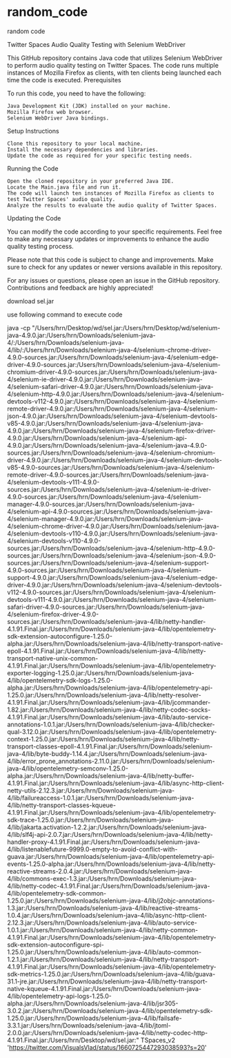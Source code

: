 # random_code
random code 

Twitter Spaces Audio Quality Testing with Selenium WebDriver

This GitHub repository contains Java code that utilizes Selenium WebDriver to perform audio quality testing on Twitter Spaces. The code runs multiple instances of Mozilla Firefox as clients, with ten clients being launched each time the code is executed.
Prerequisites

To run this code, you need to have the following:

    Java Development Kit (JDK) installed on your machine.
    Mozilla Firefox web browser.
    Selenium WebDriver Java bindings.

Setup Instructions

    Clone this repository to your local machine.
    Install the necessary dependencies and libraries.
    Update the code as required for your specific testing needs.

Running the Code

    Open the cloned repository in your preferred Java IDE.
    Locate the Main.java file and run it.
    The code will launch ten instances of Mozilla Firefox as clients to test Twitter Spaces' audio quality.
    Analyze the results to evaluate the audio quality of Twitter Spaces.

Updating the Code

You can modify the code according to your specific requirements. Feel free to make any necessary updates or improvements to enhance the audio quality testing process.

Please note that this code is subject to change and improvements. Make sure to check for any updates or newer versions available in this repository.

For any issues or questions, please open an issue in the GitHub repository. Contributions and feedback are highly appreciated!

download sel.jar 

use following command to execute code 

java -cp "/Users/hrn/Desktop/wd/sel.jar:/Users/hrn/Desktop/wd/selenium-java-4.9.0.jar:/Users/hrn/Downloads/selenium-java-4/:/Users/hrn/Downloads/selenium-java-4/lib/:/Users/hrn/Downloads/selenium-java-4/selenium-chrome-driver-4.9.0-sources.jar:/Users/hrn/Downloads/selenium-java-4/selenium-edge-driver-4.9.0-sources.jar:/Users/hrn/Downloads/selenium-java-4/selenium-chromium-driver-4.9.0-sources.jar:/Users/hrn/Downloads/selenium-java-4/selenium-ie-driver-4.9.0.jar:/Users/hrn/Downloads/selenium-java-4/selenium-safari-driver-4.9.0.jar:/Users/hrn/Downloads/selenium-java-4/selenium-http-4.9.0.jar:/Users/hrn/Downloads/selenium-java-4/selenium-devtools-v112-4.9.0.jar:/Users/hrn/Downloads/selenium-java-4/selenium-remote-driver-4.9.0.jar:/Users/hrn/Downloads/selenium-java-4/selenium-json-4.9.0.jar:/Users/hrn/Downloads/selenium-java-4/selenium-devtools-v85-4.9.0.jar:/Users/hrn/Downloads/selenium-java-4/selenium-java-4.9.0.jar:/Users/hrn/Downloads/selenium-java-4/selenium-firefox-driver-4.9.0.jar:/Users/hrn/Downloads/selenium-java-4/selenium-api-4.9.0.jar:/Users/hrn/Downloads/selenium-java-4/selenium-java-4.9.0-sources.jar:/Users/hrn/Downloads/selenium-java-4/selenium-chromium-driver-4.9.0.jar:/Users/hrn/Downloads/selenium-java-4/selenium-devtools-v85-4.9.0-sources.jar:/Users/hrn/Downloads/selenium-java-4/selenium-remote-driver-4.9.0-sources.jar:/Users/hrn/Downloads/selenium-java-4/selenium-devtools-v111-4.9.0-sources.jar:/Users/hrn/Downloads/selenium-java-4/selenium-ie-driver-4.9.0-sources.jar:/Users/hrn/Downloads/selenium-java-4/selenium-manager-4.9.0-sources.jar:/Users/hrn/Downloads/selenium-java-4/selenium-api-4.9.0-sources.jar:/Users/hrn/Downloads/selenium-java-4/selenium-manager-4.9.0.jar:/Users/hrn/Downloads/selenium-java-4/selenium-chrome-driver-4.9.0.jar:/Users/hrn/Downloads/selenium-java-4/selenium-devtools-v110-4.9.0.jar:/Users/hrn/Downloads/selenium-java-4/selenium-devtools-v110-4.9.0-sources.jar:/Users/hrn/Downloads/selenium-java-4/selenium-http-4.9.0-sources.jar:/Users/hrn/Downloads/selenium-java-4/selenium-json-4.9.0-sources.jar:/Users/hrn/Downloads/selenium-java-4/selenium-support-4.9.0-sources.jar:/Users/hrn/Downloads/selenium-java-4/selenium-support-4.9.0.jar:/Users/hrn/Downloads/selenium-java-4/selenium-edge-driver-4.9.0.jar:/Users/hrn/Downloads/selenium-java-4/selenium-devtools-v112-4.9.0-sources.jar:/Users/hrn/Downloads/selenium-java-4/selenium-devtools-v111-4.9.0.jar:/Users/hrn/Downloads/selenium-java-4/selenium-safari-driver-4.9.0-sources.jar:/Users/hrn/Downloads/selenium-java-4/selenium-firefox-driver-4.9.0-sources.jar:/Users/hrn/Downloads/selenium-java-4/lib/netty-handler-4.1.91.Final.jar:/Users/hrn/Downloads/selenium-java-4/lib/opentelemetry-sdk-extension-autoconfigure-1.25.0-alpha.jar:/Users/hrn/Downloads/selenium-java-4/lib/netty-transport-native-epoll-4.1.91.Final.jar:/Users/hrn/Downloads/selenium-java-4/lib/netty-transport-native-unix-common-4.1.91.Final.jar:/Users/hrn/Downloads/selenium-java-4/lib/opentelemetry-exporter-logging-1.25.0.jar:/Users/hrn/Downloads/selenium-java-4/lib/opentelemetry-sdk-logs-1.25.0-alpha.jar:/Users/hrn/Downloads/selenium-java-4/lib/opentelemetry-api-1.25.0.jar:/Users/hrn/Downloads/selenium-java-4/lib/netty-resolver-4.1.91.Final.jar:/Users/hrn/Downloads/selenium-java-4/lib/jcommander-1.82.jar:/Users/hrn/Downloads/selenium-java-4/lib/netty-codec-socks-4.1.91.Final.jar:/Users/hrn/Downloads/selenium-java-4/lib/auto-service-annotations-1.0.1.jar:/Users/hrn/Downloads/selenium-java-4/lib/checker-qual-3.12.0.jar:/Users/hrn/Downloads/selenium-java-4/lib/opentelemetry-context-1.25.0.jar:/Users/hrn/Downloads/selenium-java-4/lib/netty-transport-classes-epoll-4.1.91.Final.jar:/Users/hrn/Downloads/selenium-java-4/lib/byte-buddy-1.14.4.jar:/Users/hrn/Downloads/selenium-java-4/lib/error_prone_annotations-2.11.0.jar:/Users/hrn/Downloads/selenium-java-4/lib/opentelemetry-semconv-1.25.0-alpha.jar:/Users/hrn/Downloads/selenium-java-4/lib/netty-buffer-4.1.91.Final.jar:/Users/hrn/Downloads/selenium-java-4/lib/async-http-client-netty-utils-2.12.3.jar:/Users/hrn/Downloads/selenium-java-4/lib/failureaccess-1.0.1.jar:/Users/hrn/Downloads/selenium-java-4/lib/netty-transport-classes-kqueue-4.1.91.Final.jar:/Users/hrn/Downloads/selenium-java-4/lib/opentelemetry-sdk-trace-1.25.0.jar:/Users/hrn/Downloads/selenium-java-4/lib/jakarta.activation-1.2.2.jar:/Users/hrn/Downloads/selenium-java-4/lib/slf4j-api-2.0.7.jar:/Users/hrn/Downloads/selenium-java-4/lib/netty-handler-proxy-4.1.91.Final.jar:/Users/hrn/Downloads/selenium-java-4/lib/listenablefuture-9999.0-empty-to-avoid-conflict-with-guava.jar:/Users/hrn/Downloads/selenium-java-4/lib/opentelemetry-api-events-1.25.0-alpha.jar:/Users/hrn/Downloads/selenium-java-4/lib/netty-reactive-streams-2.0.4.jar:/Users/hrn/Downloads/selenium-java-4/lib/commons-exec-1.3.jar:/Users/hrn/Downloads/selenium-java-4/lib/netty-codec-4.1.91.Final.jar:/Users/hrn/Downloads/selenium-java-4/lib/opentelemetry-sdk-common-1.25.0.jar:/Users/hrn/Downloads/selenium-java-4/lib/j2objc-annotations-1.3.jar:/Users/hrn/Downloads/selenium-java-4/lib/reactive-streams-1.0.4.jar:/Users/hrn/Downloads/selenium-java-4/lib/async-http-client-2.12.3.jar:/Users/hrn/Downloads/selenium-java-4/lib/auto-service-1.0.1.jar:/Users/hrn/Downloads/selenium-java-4/lib/netty-common-4.1.91.Final.jar:/Users/hrn/Downloads/selenium-java-4/lib/opentelemetry-sdk-extension-autoconfigure-spi-1.25.0.jar:/Users/hrn/Downloads/selenium-java-4/lib/auto-common-1.2.1.jar:/Users/hrn/Downloads/selenium-java-4/lib/netty-transport-4.1.91.Final.jar:/Users/hrn/Downloads/selenium-java-4/lib/opentelemetry-sdk-metrics-1.25.0.jar:/Users/hrn/Downloads/selenium-java-4/lib/guava-31.1-jre.jar:/Users/hrn/Downloads/selenium-java-4/lib/netty-transport-native-kqueue-4.1.91.Final.jar:/Users/hrn/Downloads/selenium-java-4/lib/opentelemetry-api-logs-1.25.0-alpha.jar:/Users/hrn/Downloads/selenium-java-4/lib/jsr305-3.0.2.jar:/Users/hrn/Downloads/selenium-java-4/lib/opentelemetry-sdk-1.25.0.jar:/Users/hrn/Downloads/selenium-java-4/lib/failsafe-3.3.1.jar:/Users/hrn/Downloads/selenium-java-4/lib/jtoml-2.0.0.jar:/Users/hrn/Downloads/selenium-java-4/lib/netty-codec-http-4.1.91.Final.jar:/Users/hrn/Desktop/wd/sel.jar:" TSpaces_v2 'https://twitter.com/VisualsVlad/status/1660725447293038593?s=20'

